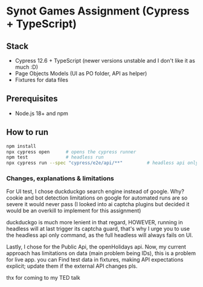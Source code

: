 # Synot Games Assignment (Cypress + TypeScript)

## Stack
- Cypress 12.6 + TypeScript (newer versions unstable and I don't like it as much :D)
- Page Objects Models  (UI as PO folder, API as helper)
- Fixtures for data files

## Prerequisites
- Node.js 18+ and npm

## How to run
````bash
npm install
npx cypress open      # opens the cypress runner
npm test              # headless run
npx cypress run --spec "cypress/e2e/api/**"         # headless api only! RUN THIS
```` 
### Changes, explanations & limitations

For UI test, I chose duckduckgo search engine instead of google. Why? cookie and bot detection limitations on google for automated runs are so severe it would never pass (I looked into ai captcha plugins but decided it would be an overkill to implement for this assignment)

duckduckgo is much more lenient in that regard, HOWEVER, running in headless will at last trigger its captcha guard, that's why I urge you to use the headless api only command, as the full headless will always fails on UI.

Lastly, I chose for the Public Api, the openHolidays api. Now, my current approach has limitations on data (main problem being IDs), this is a problem for live app. you can Find test data in fixtures, making API expectations explicit; update them if the external API changes pls.

thx for coming to my TED talk